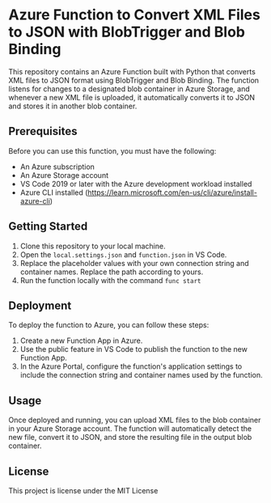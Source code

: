 # Azure Function to Convert XML Files to JSON with BlobTrigger and Blob Binding 

This repository contains an Azure Function built with Python that converts XML files to JSON format using BlobTrigger and Blob Binding. The function listens for changes to a designated blob container in Azure Storage, and whenever a new XML file is uploaded, it automatically converts it to JSON and stores it in another blob container. 

## Prerequisites

Before you can use this function, you must have the following: 

- An Azure subscription
- An Azure Storage account
- VS Code 2019 or later with the Azure development workload installed 
- Azure CLI installed (https://learn.microsoft.com/en-us/cli/azure/install-azure-cli)

## Getting Started 

1. Clone this repository to your local machine.
2. Open the `local.settings.json` and `function.json` in VS Code. 
3. Replace the placeholder values with your own connection string and container names. Replace the path according to yours. 
4. Run the function locally with the command `func start`

## Deployment

To deploy the function to Azure, you can follow these steps:

1. Create a new Function App in Azure.
2. Use the public feature in VS Code to publish the function to the new Function App.
3. In the Azure Portal, configure the function's application settings to include the connection string and container names used by the function. 

## Usage 

Once deployed and running, you can upload XML files to the blob container in your Azure Storage account. The function will automatically detect the new file, convert it to JSON, and store the resulting file in the output blob container. 

## License 

This project is license under the MIT License 